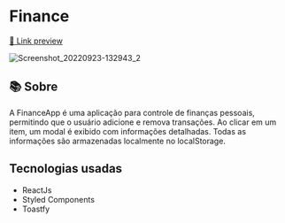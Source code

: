# Finance

<a href="https://finance-black.vercel.app/">🔗 Link preview</a>

![Screenshot_20220923-132943_2](https://user-images.githubusercontent.com/75839810/192009085-a3f85c13-262c-4d9f-93b6-c00dfe8a827b.jpg)

## 📚 Sobre 
A FinanceApp é uma aplicação para controle de finanças pessoais, permitindo que o usuário adicione e remova transações. Ao clicar em um item, um modal é exibido com informações detalhadas. Todas as informações são armazenadas localmente no localStorage.

## Tecnologias usadas 
<ul>
  <li>ReactJs</li>
  <li>Styled Components</li>
  <li>Toastfy</li>
</ul>
